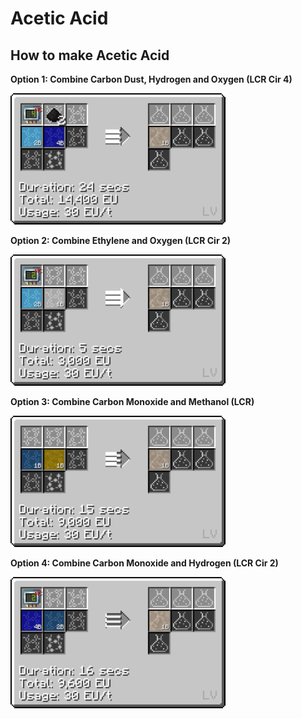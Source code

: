 # Acetic Acid

## How to make Acetic Acid

**Option 1: Combine Carbon Dust, Hydrogen and Oxygen (LCR Cir 4)**

![o1c4](C2H4O2_img/large_chemical_reactor_acetic_acid_from_elements.png)

**Option 2: Combine Ethylene and Oxygen (LCR Cir 2)**

![o2eo](C2H4O2_img/large_chemical_reactor_acetic_acid_from_ethylene.png)

**Option 3: Combine Carbon Monoxide and Methanol (LCR)**

![o3cm](C2H4O2_img/large_chemical_reactor_acetic_acid_from_methanol.png)

**Option 4: Combine Carbon Monoxide and Hydrogen (LCR Cir 2)**

![o4mh](C2H4O2_img/large_chemical_reactor_acetic_acid_from_monoxide.png)